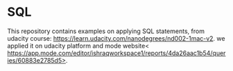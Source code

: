 # SQL

This repository contains examples on applying SQL statements, from udacity course: https://learn.udacity.com/nanodegrees/nd002-1mac-v2.
we applied it on udacity platform and mode website< https://app.mode.com/editor/ishraqworkspace1/reports/4da26aac1b54/queries/60883e2785d5>. 
